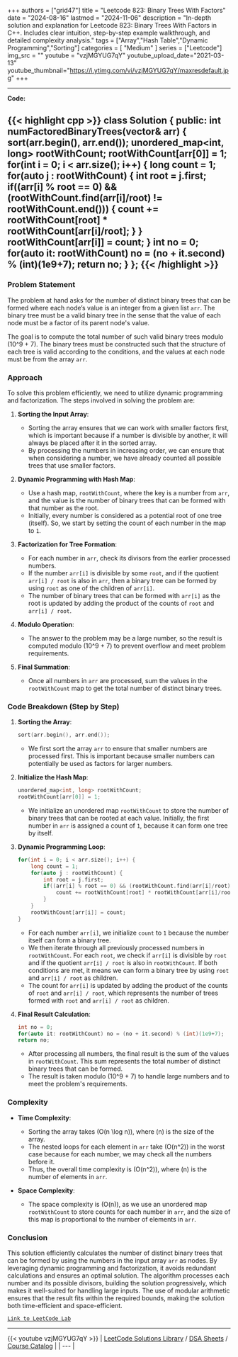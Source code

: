 
+++
authors = ["grid47"]
title = "Leetcode 823: Binary Trees With Factors"
date = "2024-08-16"
lastmod = "2024-11-06"
description = "In-depth solution and explanation for Leetcode 823: Binary Trees With Factors in C++. Includes clear intuition, step-by-step example walkthrough, and detailed complexity analysis."
tags = ["Array","Hash Table","Dynamic Programming","Sorting"]
categories = [
    "Medium"
]
series = ["Leetcode"]
img_src = ""
youtube = "vzjMGYUG7qY"
youtube_upload_date="2021-03-13"
youtube_thumbnail="https://i.ytimg.com/vi/vzjMGYUG7qY/maxresdefault.jpg"
+++



---
**Code:**

{{< highlight cpp >}}
class Solution {
public:
    int numFactoredBinaryTrees(vector<int>& arr) {
        sort(arr.begin(), arr.end());
        unordered_map<int, long> rootWithCount;
        rootWithCount[arr[0]] = 1;
        for(int i = 0; i < arr.size(); i++) {
            long count = 1;
            for(auto j : rootWithCount) {
                int root = j.first;
                if((arr[i] % root == 0) && (rootWithCount.find(arr[i]/root) != rootWithCount.end())) {
                    count += rootWithCount[root] * rootWithCount[arr[i]/root];
                }
            }
            rootWithCount[arr[i]] = count;
        }
        int no = 0;
        for(auto it: rootWithCount) no = (no + it.second) % (int)(1e9+7);
        return no;
    }
};
{{< /highlight >}}
---

### Problem Statement

The problem at hand asks for the number of distinct binary trees that can be formed where each node’s value is an integer from a given list `arr`. The binary tree must be a valid binary tree in the sense that the value of each node must be a factor of its parent node's value.

The goal is to compute the total number of such valid binary trees modulo \(10^9 + 7\). The binary trees must be constructed such that the structure of each tree is valid according to the conditions, and the values at each node must be from the array `arr`.

### Approach

To solve this problem efficiently, we need to utilize dynamic programming and factorization. The steps involved in solving the problem are:

1. **Sorting the Input Array**:
   - Sorting the array ensures that we can work with smaller factors first, which is important because if a number is divisible by another, it will always be placed after it in the sorted array.
   - By processing the numbers in increasing order, we can ensure that when considering a number, we have already counted all possible trees that use smaller factors.

2. **Dynamic Programming with Hash Map**:
   - Use a hash map, `rootWithCount`, where the key is a number from `arr`, and the value is the number of binary trees that can be formed with that number as the root.
   - Initially, every number is considered as a potential root of one tree (itself). So, we start by setting the count of each number in the map to `1`.

3. **Factorization for Tree Formation**:
   - For each number in `arr`, check its divisors from the earlier processed numbers.
   - If the number `arr[i]` is divisible by some `root`, and if the quotient `arr[i] / root` is also in `arr`, then a binary tree can be formed by using `root` as one of the children of `arr[i]`.
   - The number of binary trees that can be formed with `arr[i]` as the root is updated by adding the product of the counts of `root` and `arr[i] / root`.

4. **Modulo Operation**:
   - The answer to the problem may be a large number, so the result is computed modulo \(10^9 + 7\) to prevent overflow and meet problem requirements.

5. **Final Summation**:
   - Once all numbers in `arr` are processed, sum the values in the `rootWithCount` map to get the total number of distinct binary trees.

### Code Breakdown (Step by Step)

1. **Sorting the Array**:
   ```cpp
   sort(arr.begin(), arr.end());
   ```
   - We first sort the array `arr` to ensure that smaller numbers are processed first. This is important because smaller numbers can potentially be used as factors for larger numbers.

2. **Initialize the Hash Map**:
   ```cpp
   unordered_map<int, long> rootWithCount;
   rootWithCount[arr[0]] = 1;
   ```
   - We initialize an unordered map `rootWithCount` to store the number of binary trees that can be rooted at each value. Initially, the first number in `arr` is assigned a count of `1`, because it can form one tree by itself.

3. **Dynamic Programming Loop**:
   ```cpp
   for(int i = 0; i < arr.size(); i++) {
       long count = 1;
       for(auto j : rootWithCount) {
           int root = j.first;
           if((arr[i] % root == 0) && (rootWithCount.find(arr[i]/root) != rootWithCount.end())) {
               count += rootWithCount[root] * rootWithCount[arr[i]/root];
           }
       }
       rootWithCount[arr[i]] = count;
   }
   ```
   - For each number `arr[i]`, we initialize `count` to `1` because the number itself can form a binary tree.
   - We then iterate through all previously processed numbers in `rootWithCount`. For each `root`, we check if `arr[i]` is divisible by `root` and if the quotient `arr[i] / root` is also in `rootWithCount`. If both conditions are met, it means we can form a binary tree by using `root` and `arr[i] / root` as children.
   - The count for `arr[i]` is updated by adding the product of the counts of `root` and `arr[i] / root`, which represents the number of trees formed with `root` and `arr[i] / root` as children.

4. **Final Result Calculation**:
   ```cpp
   int no = 0;
   for(auto it: rootWithCount) no = (no + it.second) % (int)(1e9+7);
   return no;
   ```
   - After processing all numbers, the final result is the sum of the values in `rootWithCount`. This sum represents the total number of distinct binary trees that can be formed.
   - The result is taken modulo \(10^9 + 7\) to handle large numbers and to meet the problem's requirements.

### Complexity

- **Time Complexity**: 
  - Sorting the array takes \(O(n \log n)\), where \(n\) is the size of the array.
  - The nested loops for each element in `arr` take \(O(n^2)\) in the worst case because for each number, we may check all the numbers before it.
  - Thus, the overall time complexity is \(O(n^2)\), where \(n\) is the number of elements in `arr`.

- **Space Complexity**:
  - The space complexity is \(O(n)\), as we use an unordered map `rootWithCount` to store counts for each number in `arr`, and the size of this map is proportional to the number of elements in `arr`.

### Conclusion

This solution efficiently calculates the number of distinct binary trees that can be formed by using the numbers in the input array `arr` as nodes. By leveraging dynamic programming and factorization, it avoids redundant calculations and ensures an optimal solution. The algorithm processes each number and its possible divisors, building the solution progressively, which makes it well-suited for handling large inputs. The use of modular arithmetic ensures that the result fits within the required bounds, making the solution both time-efficient and space-efficient.

[`Link to LeetCode Lab`](https://leetcode.com/problems/binary-trees-with-factors/description/)

---
{{< youtube vzjMGYUG7qY >}}
| [LeetCode Solutions Library](https://grid47.xyz/leetcode/) / [DSA Sheets](https://grid47.xyz/sheets/) / [Course Catalog](https://grid47.xyz/courses/) |
| --- |
